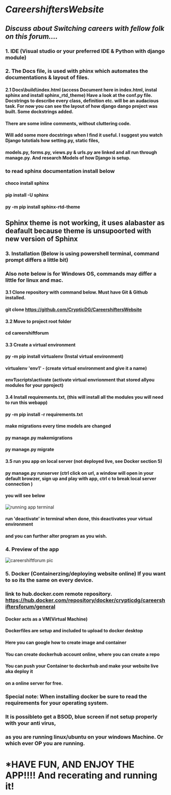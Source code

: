 # *CareershiftersWebsite*
## _Discuss about Switching careers with fellow folk on this forum...._

### 1. IDE (Visual studio or your preferred IDE & Python with django module)

### 2. The Docs file, is used with phinx which automates the documentations & layout of files. 

#### 2.1 Docs\build\index.html (access Document here in index.html, instal sphinx and install  sphinx_rtd_theme) Have a look at the conf.py file. Docstrings to describe every class, definition etc. will be an audacious task. For now you can see the layout of how django dango project was built. Some dockstrings added. 
#### There are some inline comments, without cluttering code. 
#### Will add some more docstrings when I find it useful. I suggest you watch Django tutotials how setting.py, static files,
#### models.py, forms.py, views.py & urls.py are linked and all run through manage.py. And research Models of how Django is setup. 
### to read sphinx documentation install below
#### choco install sphinx
#### pip install -U sphinx
#### py -m pip install sphinx-rtd-theme
## Sphinx theme is not working, it uses alabaster as deafault because theme is unsupoorted with new version of Sphinx

### 3. Installation (Below is using powershell terminal, command prompt differs a little bit)

### Also note below is for Windows OS, commands may differ a little for linux and mac. 
#### 3.1 Clone repository with command below. Must have Git & Github installed. 
#### git clone https://github.com/CrypticDG/CareershiftersWebsite
#### 3.2 Move to project root folder
#### cd careershiftforum
#### 3.3 Create a virtual environment
#### py -m pip install virtualenv (Instal virtual environment)
#### virtualenv 'env1' - (create virtual environment and give it a name)
#### env1\scripts\activate (activate virtual envrionment that stored allyou modules for your pproject)
#### 3.4 Install requirements.txt, (this will install all the modules you will need to run this webapp)
#### py -m pip install -r requirements.txt
#### make migrations every time models are changed
#### py manage.py makemigrations
#### py manage.py migrate
#### 3.5 run you app on local server (not deployed live, see Docker section 5)
#### py manage.py runserver (ctrl click on url, a window will open in your default browzer, sign up and play with app, ctrl c to break local server connection )
#### you will see below

![running app terminal](https://github.com/CrypticDG/DjangoCareerShiftersWebsite/assets/132646907/5aa0975d-6ec8-4426-a6c5-819105134120)

#### run 'deactivate' in terminal when done, this deactivates your virtual environment
#### and you can further alter program as you wish. 

### 4. Preview of the app

![careershiftforum pic](https://github.com/CrypticDG/DjangoCareerShiftersWebsite/assets/132646907/038ac022-8ea7-4767-b11e-18a2cdb71107)

### 5. Docker (Containerzing/deploying website online) If you want to so its the same on every device.
### link to hub.docker.com remote repository. https://hub.docker.com/repository/docker/crypticdg/careershiftersforum/general

#### Docker acts as a VM(Virtual Machine)
#### Dockerfiles are setup and included to upload to docker desktop
#### Here you can google how to create image and container
#### You can create dockerhub account online, where you can create a repo
#### You can push your Container to dockerhub and make your website live aka deploy it
#### on a online server for free.
### Special note: When installing docker be sure to read the requirements for your operating system.
### It is possibleto get a BSOD, blue screen if not setup properly with your anti virus, 
### as you are running linux/ubuntu on your windows Machine. Or which ever OP you are running. 

# *HAVE FUN, AND ENJOY THE APP!!!! And recerating and running it!






